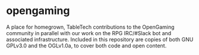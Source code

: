 # opengaming

A place for homegrown, TableTech contributions to the OpenGaming community in parallel with our work on the RPG IRC/#Slack bot and associated infrastructure. Included in this repository are copies of both GNU GPLv3.0 and the OGLv1.0a, to cover both code and open content.

